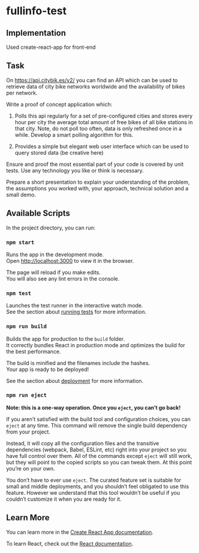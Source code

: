 # fullinfo-test

## Implementation

Used create-react-app for front-end

## Task

On https://api.citybik.es/v2/ you can find an API which can be used to retrieve data of city bike networks worldwide and the availability of bikes per network.

Write a proof of concept application which:

1) Polls this api regularly for a set of pre-configured cities and stores every hour per city the average total amount of free bikes of all bike stations in that city. Note, do not poll too often, data is only refreshed once in a while. Develop a smart polling algorithm for this.

2) Provides a simple but elegant web user interface which can be used to query stored data (be creative here)

Ensure and proof the most essential part of your code is covered by unit tests. Use any technology you like or think is necessary.

Prepare a short presentation to explain your understanding of the problem, the assumptions you worked with, your approach, technical solution and a small demo.

## Available Scripts

In the project directory, you can run:

### `npm start`

Runs the app in the development mode.\
Open [http://localhost:3000](http://localhost:3000) to view it in the browser.

The page will reload if you make edits.\
You will also see any lint errors in the console.

### `npm test`

Launches the test runner in the interactive watch mode.\
See the section about [running tests](https://facebook.github.io/create-react-app/docs/running-tests) for more information.

### `npm run build`

Builds the app for production to the `build` folder.\
It correctly bundles React in production mode and optimizes the build for the best performance.

The build is minified and the filenames include the hashes.\
Your app is ready to be deployed!

See the section about [deployment](https://facebook.github.io/create-react-app/docs/deployment) for more information.

### `npm run eject`

**Note: this is a one-way operation. Once you `eject`, you can’t go back!**

If you aren’t satisfied with the build tool and configuration choices, you can `eject` at any time. This command will remove the single build dependency from your project.

Instead, it will copy all the configuration files and the transitive dependencies (webpack, Babel, ESLint, etc) right into your project so you have full control over them. All of the commands except `eject` will still work, but they will point to the copied scripts so you can tweak them. At this point you’re on your own.

You don’t have to ever use `eject`. The curated feature set is suitable for small and middle deployments, and you shouldn’t feel obligated to use this feature. However we understand that this tool wouldn’t be useful if you couldn’t customize it when you are ready for it.

## Learn More

You can learn more in the [Create React App documentation](https://facebook.github.io/create-react-app/docs/getting-started).

To learn React, check out the [React documentation](https://reactjs.org/).
